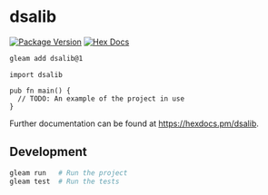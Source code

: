 # dsalib

[![Package Version](https://img.shields.io/hexpm/v/dsalib)](https://hex.pm/packages/dsalib)
[![Hex Docs](https://img.shields.io/badge/hex-docs-ffaff3)](https://hexdocs.pm/dsalib/)

```sh
gleam add dsalib@1
```
```gleam
import dsalib

pub fn main() {
  // TODO: An example of the project in use
}
```

Further documentation can be found at <https://hexdocs.pm/dsalib>.

## Development

```sh
gleam run   # Run the project
gleam test  # Run the tests
```
